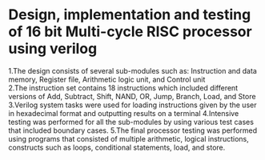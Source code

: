 # Design, implementation and testing of 16 bit Multi-cycle RISC processor using verilog

1.The design consists of several sub-modules such as: Instruction and data memory, Register file, Arithmetic logic unit, and Control unit<br/>
2.The instruction set contains 18 instructions which included different versions of Add, Subtract, Shift, NAND, OR, Jump, Branch, Load, and Store
3.Verilog system tasks were used for loading instructions given by the user in hexadecimal format and outputting results on a terminal
4.Intensive testing was performed for all the sub-modules by using various test cases that included boundary cases.
5.The final processor testing was performed using programs that consisted of multiple arithmetic, logical instructions, constructs such as loops, conditional statements, load, and store.
